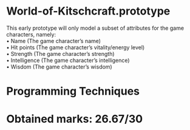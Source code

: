 # World-of-Kitschcraft.prototype
This early prototype  will only model a subset of attributes for the game characters, namely:    
• Name (The game character’s name)  
• Hit points (The game character’s vitality/energy level)  
• Strength (The game character’s strength)  
• Intelligence (The game character’s intelligence)  
• Wisdom (The game character’s wisdom) 

# Programming Techniques
# Obtained marks: 26.67/30
